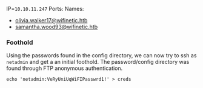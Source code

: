 IP=`10.10.11.247`
Ports:
Names:
- olivia.walker17@wifinetic.htb
- samantha.wood93@wifinetic.htb

### Foothold
Using the passwords found  in the config directory, we can now try to ssh as `netadmin` and get a an initial foothold. The password/config directory was found through FTP anonymous authentication.

`echo 'netadmin:VeRyUniUqWiFIPasswrd1!' > creds`
